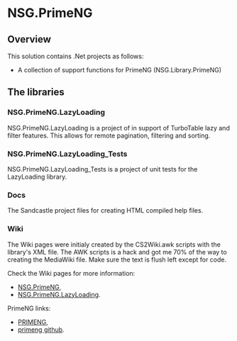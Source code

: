 # NSG.PrimeNG
## Overview
This solution contains .Net projects as follows:
- A collection of support functions for PrimeNG (NSG.Library.PrimeNG)

## The libraries
### NSG.PrimeNG.LazyLoading
NSG.PrimeNG.LazyLoading is a project of in support of TurboTable lazy and filter features.  This allows for remote pagination, filtering and sorting.

### NSG.PrimeNG.LazyLoading_Tests
NSG.PrimeNG.LazyLoading_Tests is a project of unit tests for the LazyLoading library.

### Docs
The Sandcastle project files for creating HTML compiled help files.

### Wiki
The Wiki pages were initialy created by the CS2Wiki.awk scripts with the library's XML file.
The AWK scripts is a hack and got me 70% of the way to creating the MediaWiki file.
Make sure the text is flush left except for code.

Check the Wiki pages for more information:
- [NSG.PrimeNG](https://github.com/PHuhn/NSG.PrimeNG/wiki/Home),
- [NSG.PrimeNG.LazyLoading](https://github.com/PHuhn/NSG.PrimeNG/wiki/NSG.PrimeNG.LazyLoading).

PrimeNG links:
- [PRIMENG](https://www.primefaces.org/primeng/#/),
- [primeng github](https://github.com/primefaces/primeng).
